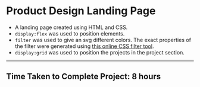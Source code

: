 # Product Design Landing Page

- A landing page created using HTML and CSS.
- `display:flex` was used to position elements.
- `filter` was used to give an svg different colors. The exact properties of the filter were generated using [this online  CSS filter tool](https://codepen.io/sosuke/pen/Pjoqqp).
- `display:grid` was used to position the projects in the project section.
***

## Time Taken to Complete Project: **8 hours**